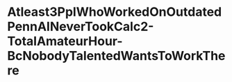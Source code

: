 # Atleast3PplWhoWorkedOnOutdatedPennAINeverTookCalc2-TotalAmateurHour-BcNobodyTalentedWantsToWorkThere